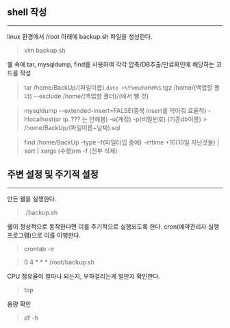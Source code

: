 ## shell 작성
-------
linux 환경에서 /root 아래에 backup.sh 파일을 생성한다.
> vim backup.sh

쉘 속에 tar, mysqldump, find를 사용하여 각각 압축/DB추출/만료확인에 해당하는 코드를 작성
>tar /home/BackUp/(파일이름).``date +%Y%m%d%H%M%S``.tgz /home/(백업할 폴더) --exclude /home/(백업할 폴더)/(에서 뺄 것)   
   
>mysqldump --extended-insert=FALSE(중복 insert를 막아줘 효율적) -hlocalhost(or ip..??? 는 안해봄) -u(계정) -p(비밀번호) (기존db이름) > /home/BackUp/(파일이름+날짜).sql   
   
>find /home/BackUp -type -f(파일타입 중에) -mtime +10(10일 지난것들) | sort | xargs (수행)rm -f (전부 삭제)   

## 주변 설정 및 주기적 설정
-------
만든 쉘을 실행한다.
> ./backup.sh

쉘이 정상적으로 동작한다면 이를 주기적으로 실행되도록 한다.
cron(예약관리자 실행 프로그램)으로 이를 이행한다.
> crontab -e
   
> 0 4 * * * /root/backup.sh

CPU 점유율이 얼마나 되는지, 부하걸리는게 얼만지 확인한다.
> top

용량 확인
>df -h
